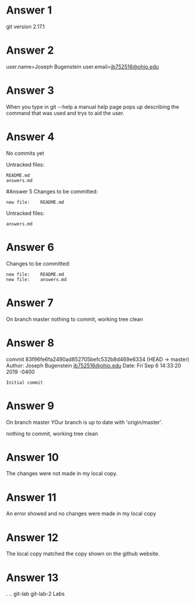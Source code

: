 # Answer 1
git version 2.17.1
# Answer 2
user.name=Joseph Bugenstein
user.email=jb752516@ohio.edu
# Answer 3
When you type in git --help a manual help page pops up describing the command that was used and trys to aid the user.
# Answer 4
No commits yet

Untracked files:

    README.md
    answers.md

#Answer 5
Changes to be committed:

    new file:    README.md

Untracked files:

    answers.md

# Answer 6
Changes to be committed:

    new file:    README.md
    new file:    answers.md
# Answer 7
On branch master
nothing to commit, working tree clean
# Answer 8
commit 83f96fe6fa2490ad852705befc532b8d469e6334 (HEAD -> master)
Author: Joseph Bugenstein <jb752516@ohio.edu>
Date:   Fri Sep 6 14:33:20 2019 -0400

    Initial commit
# Answer 9
On branch master
YOur branch is up to date with 'origin/master'.

nothing to commit, working tree clean
# Answer 10
The changes were not made in my local copy.
# Answer 11
An error showed and no changes were made in my local copy
# Answer 12
The local copy matched the copy shown on the github website.
# Answer 13
.  ..  git-lab  git-lab-2  Labs
